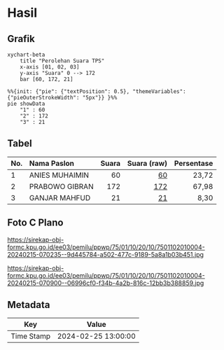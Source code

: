 # Hasil

## Grafik

```mermaid
xychart-beta
    title "Perolehan Suara TPS"
    x-axis [01, 02, 03]
    y-axis "Suara" 0 --> 172
    bar [60, 172, 21]
```

```mermaid
%%{init: {"pie": {"textPosition": 0.5}, "themeVariables": {"pieOuterStrokeWidth": "5px"}} }%%
pie showData
    "1" : 60
    "2" : 172
    "3" : 21
```

## Tabel

| No. | Nama Paslon    | Suara | Suara (raw) | Persentase |
|:--- |:-------------- | -----:| -----------:| ----------:|
| 1   | ANIES MUHAIMIN | 60    | [60][p-1]   | 23,72      |
| 2   | PRABOWO GIBRAN | 172   | [172][p-2]  | 67,98      |
| 3   | GANJAR MAHFUD  | 21    | [21][p-3]   | 8,30       |


[p-1]: https://github.com/gigit-pemilu/pemilu-2024-75-gorontalo/blob/main/pilpres/hitung-suara/sub/75-gorontalo/sub/01-gorontalo/sub/10-telaga-biru/sub/2010-dumati/sub/004-tps/sub/paslon-1.txt
[p-2]: https://github.com/gigit-pemilu/pemilu-2024-75-gorontalo/blob/main/pilpres/hitung-suara/sub/75-gorontalo/sub/01-gorontalo/sub/10-telaga-biru/sub/2010-dumati/sub/004-tps/sub/paslon-2.txt
[p-3]: https://github.com/gigit-pemilu/pemilu-2024-75-gorontalo/blob/main/pilpres/hitung-suara/sub/75-gorontalo/sub/01-gorontalo/sub/10-telaga-biru/sub/2010-dumati/sub/004-tps/sub/paslon-3.txt

## Foto C Plano

https://sirekap-obj-formc.kpu.go.id/ee03/pemilu/ppwp/75/01/10/20/10/7501102010004-20240215-070235--9d445784-a502-477c-9189-5a8a1b03b451.jpg

https://sirekap-obj-formc.kpu.go.id/ee03/pemilu/ppwp/75/01/10/20/10/7501102010004-20240215-070900--06996cf0-f34b-4a2b-816c-12bb3b388859.jpg


## Metadata

| Key        | Value               |
| ---------- | ------------------- |
| Time Stamp | 2024-02-25 13:00:00 |



